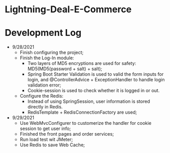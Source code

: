 # Lightning-Deal-E-Commerce

# Development Log

- 9/28/2021
  - Finish configuring the project;
  - Finish the Log-In module:
    - Two layers of MD5 encryptions are used for safety: MD5(MD5(password + salt) + salt);
    - Spring Boot Starter Validation is used to valid the form inputs for login, and @ControllerAdvice + ExceptionHandler to handle login validation error;
    - Cookie-session is used to check whether it is logged in or out.
  - Configure the Redis:
    - Instead of using SpringSession, user information is stored directly in Redis.
    - RedisTemplate + RedisConnectionFactory are used;
- 9/29/2021
  - Use WebMvcConfigurer to customerize the handler for cookie session to get user info;
  - Finished the front pages and order services;
  - Run load test wit JMeter;
  - Use Redis to save Web Cache;
